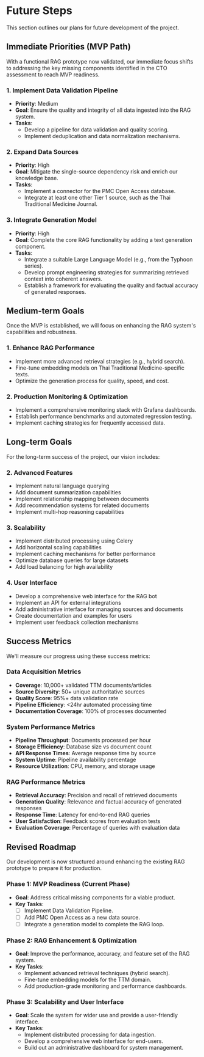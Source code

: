 # Future Steps

This section outlines our plans for future development of the project.

## Immediate Priorities (MVP Path)

With a functional RAG prototype now validated, our immediate focus shifts to addressing the key missing components identified in the CTO assessment to reach MVP readiness.

### 1. Implement Data Validation Pipeline
- **Priority**: Medium
- **Goal**: Ensure the quality and integrity of all data ingested into the RAG system.
- **Tasks**:
  - Develop a pipeline for data validation and quality scoring.
  - Implement deduplication and data normalization mechanisms.

### 2. Expand Data Sources
- **Priority**: High
- **Goal**: Mitigate the single-source dependency risk and enrich our knowledge base.
- **Tasks**:
  - Implement a connector for the PMC Open Access database.
  - Integrate at least one other Tier 1 source, such as the Thai Traditional Medicine Journal.

### 3. Integrate Generation Model
- **Priority**: High
- **Goal**: Complete the core RAG functionality by adding a text generation component.
- **Tasks**:
  - Integrate a suitable Large Language Model (e.g., from the Typhoon series).
  - Develop prompt engineering strategies for summarizing retrieved context into coherent answers.
  - Establish a framework for evaluating the quality and factual accuracy of generated responses.

## Medium-term Goals

Once the MVP is established, we will focus on enhancing the RAG system's capabilities and robustness.

### 1. Enhance RAG Performance
- Implement more advanced retrieval strategies (e.g., hybrid search).
- Fine-tune embedding models on Thai Traditional Medicine-specific texts.
- Optimize the generation process for quality, speed, and cost.

### 2. Production Monitoring & Optimization
- Implement a comprehensive monitoring stack with Grafana dashboards.
- Establish performance benchmarks and automated regression testing.
- Implement caching strategies for frequently accessed data.

## Long-term Goals

For the long-term success of the project, our vision includes:

### 2. Advanced Features
- Implement natural language querying
- Add document summarization capabilities
- Implement relationship mapping between documents
- Add recommendation systems for related documents
- Implement multi-hop reasoning capabilities

### 3. Scalability
- Implement distributed processing using Celery
- Add horizontal scaling capabilities
- Implement caching mechanisms for better performance
- Optimize database queries for large datasets
- Add load balancing for high availability

### 4. User Interface
- Develop a comprehensive web interface for the RAG bot
- Implement an API for external integrations
- Add administrative interface for managing sources and documents
- Create documentation and examples for users
- Implement user feedback collection mechanisms

## Success Metrics

We'll measure our progress using these success metrics:

### Data Acquisition Metrics
- **Coverage**: 10,000+ validated TTM documents/articles
- **Source Diversity**: 50+ unique authoritative sources
- **Quality Score**: 95%+ data validation rate
- **Pipeline Efficiency**: <24hr automated processing time
- **Documentation Coverage**: 100% of processes documented

### System Performance Metrics
- **Pipeline Throughput**: Documents processed per hour
- **Storage Efficiency**: Database size vs document count
- **API Response Times**: Average response time by source
- **System Uptime**: Pipeline availability percentage
- **Resource Utilization**: CPU, memory, and storage usage

### RAG Performance Metrics
- **Retrieval Accuracy**: Precision and recall of retrieved documents
- **Generation Quality**: Relevance and factual accuracy of generated responses
- **Response Time**: Latency for end-to-end RAG queries
- **User Satisfaction**: Feedback scores from evaluation tests
- **Evaluation Coverage**: Percentage of queries with evaluation data

## Revised Roadmap

Our development is now structured around enhancing the existing RAG prototype to prepare it for production.

### Phase 1: MVP Readiness (Current Phase)
- **Goal**: Address critical missing components for a viable product.
- **Key Tasks**:
  - [ ] Implement Data Validation Pipeline.
  - [ ] Add PMC Open Access as a new data source.
  - [ ] Integrate a generation model to complete the RAG loop.

### Phase 2: RAG Enhancement & Optimization
- **Goal**: Improve the performance, accuracy, and feature set of the RAG system.
- **Key Tasks**:
  - Implement advanced retrieval techniques (hybrid search).
  - Fine-tune embedding models for the TTM domain.
  - Add production-grade monitoring and performance dashboards.

### Phase 3: Scalability and User Interface
- **Goal**: Scale the system for wider use and provide a user-friendly interface.
- **Key Tasks**:
  - Implement distributed processing for data ingestion.
  - Develop a comprehensive web interface for end-users.
  - Build out an administrative dashboard for system management.
